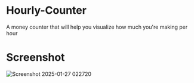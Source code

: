 # Hourly-Counter
A money counter that will help you visualize how much you're making per hour

# Screenshot
![Screenshot 2025-01-27 022720](https://github.com/user-attachments/assets/a5756041-8d6b-4dee-9f8c-39806a48912d)
